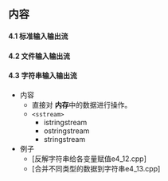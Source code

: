 ##  内容
#### 4.1 标准输入输出流

#### 4.2 文件输入输出流

#### 4.3 字符串输入输出流
+ 内容
	+ 直接对 **内存**中的数据进行操作。
	+ `<sstream>`
		+ istringstream
		+ ostringstream
		+ stringstream
+ 例子
	+ [反解字符串给各变量赋值e4_12.cpp]
	+ [合并不同类型的数据到字符串e4_13.cpp]


